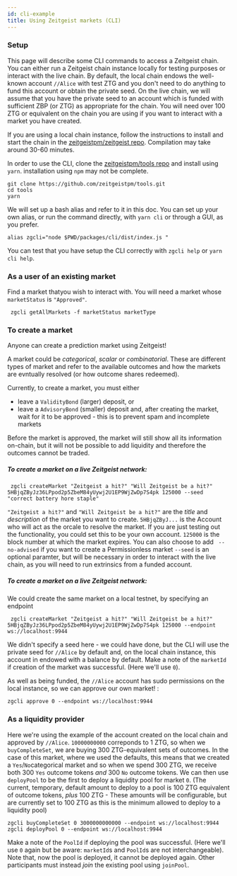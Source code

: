 ```yaml
---
id: cli-example
title: Using Zeitgeist markets (CLI)
---
```


### Setup
This page will describe some CLI commands to access a Zeitgeist chain.
You can either run a Zeitgeist chain instance locally for testing purposes or interact with the live chain. 
By default, the local chain endows the well-known account `//Alice` with test ZTG and you don't need to do anything to fund this account or obtain the private seed.
On the live chain, we will assume that you have the private seed to an account which is funded with sufficient ZBP (or ZTG) as appropriate for the chain.
You will need over 100 ZTG or equivalent on the chain you are using if you want to interact with a market you have created.

If you are using a local chain instance, follow the instructions to install and start the chain in the [zeitgeistpm/zeitgeist repo](https://github.com/zeitgeistpm/zeitgeist). Compilation may take around 30-60 minutes.

In order to use the CLI, clone the [zeitgeistpm/tools repo](https://github.com/zeitgeistpm/tools) and install using `yarn`. 
installation using `npm` may not be complete.
```
git clone https://github.com/zeitgeistpm/tools.git
cd tools
yarn
```
We will set up a bash alias and refer to it in this doc. You can set up your own alias, or run the command directly, with `yarn cli` or through a GUI, as you prefer.

```
alias zgcli="node $PWD/packages/cli/dist/index.js "
```
You can test that you have setup the CLI correctly with
`zgcli help` or `yarn cli help`.

### As a user of an existing market

Find a market thatyou wish to interact with. You will need a market whose `marketStatus` is `"Approved"`.

```
 zgcli getAllMarkets -f marketStatus marketType
```


### To create a market

Anyone can create a prediction market using Zeitgeist!

A market could be *categorical*, *scalar* or *combinatorial*. These are different types of market and refer to the available outcomes and how the markets are evntually resolved (or how outcome shares redeemed).

Currently, to create a market, you must either
* leave a `ValidityBond` (larger) deposit, or
* leave a `AdvisoryBond` (smaller) deposit and, after creating the market, wait for it to be approved - this is to prevent spam and incomplete markets

Before the market is approved, the market will still show all its information on-chain, but it will not be possible to add liquidity and therefore the outcomes cannot be traded.

##### To create a market on a live Zeitgeist network:

```
 zgcli createMarket "Zeitgeist a hit?" "Will Zeitgeist be a hit?" 5HBjqZByJz36LPpod2p5ZbeM84yUywj2U1EP9WjZwDp7S4pk 125000 --seed "correct battery hore staple"

```
`"Zeitgeist a hit?"` and `"Will Zeitgeist be a hit?"` are the _title_ and _description_  of the market you want to create. 
`5HBjqZByJ...` is the Account who will act as the orcale to resolve the market. If you are just testing out the functionality, you could set this to be your own account.
`125000` is the block number at which the market expires.
You can also choose to add ` --no-advised` if you want to create a Permissionless market
`--seed` is an optional paramter, but will be necessary in order to interact with the live chain, as you will need to run extrinsics from a funded account.

##### To create a market on a live Zeitgeist network:
We could create the same  market on a local testnet, by specifying an endpoint

```
 zgcli createMarket "Zeitgeist a hit?" "Will Zeitgeist be a hit?" 5HBjqZByJz36LPpod2p5ZbeM84yUywj2U1EP9WjZwDp7S4pk 125000 --endpoint ws://localhost:9944
```

We didn't specify a seed here - we could have done, but the CLI will use the private seed for `//Alice` by default and, on the local chain instance, this account in endowed with a balance by default.
Make a note of the `marketId` if creation of the market was successful. (Here we'll use `0`).

As well as being funded, the `//Alice` account has sudo permissions on the local instance, so we can approve our own market! :

```
zgcli approve 0 --endpoint ws://localhost:9944
```

### As a liquidity provider

Here we're using the example of the account created on the local chain and approved by `//Alice`.
`10000000000` correponds to 1 ZTG, so when we `buyCompleteSet`, we are buying 300 ZTG-equivalent sets of outcomes.
In the case of this market, where we used the defaults, this means that we created a `Yes`/`No`categorical market and so when we spend 300 ZTG, we receive both 300 `Yes` outcome tokens *and* 300 `No` outcome tokens.
We can then use `deployPool` to be the first to deploy a liquidity pool for market `0`.
(The current, temporary, default amount to deploy to a pool is 100 ZTG equivalent of outcome tokens, _plus_ 100  ZTG - These amounts will be configurable, but are currently set to 100 ZTG as this is the minimum allowed to deploy to a liquidity pool)
```
zgcli buyCompleteSet 0 3000000000000 --endpoint ws://localhost:9944
zgcli deployPool 0 --endpoint ws://localhost:9944
```
Make a note of the `PoolId` if deploying the pool was successful. (Here we'll use `0` again but be aware: `marketId`s and `PoolId`s are not interchangeable).
Note that, now the pool is deployed, it cannot be deployed again. Other participants must instead _join_ the existing pool using `joinPool`.
